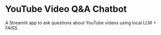 # YouTube Video Q&A Chatbot
A Streamlit app to ask questions about YouTube videos using local LLM + FAISS.
